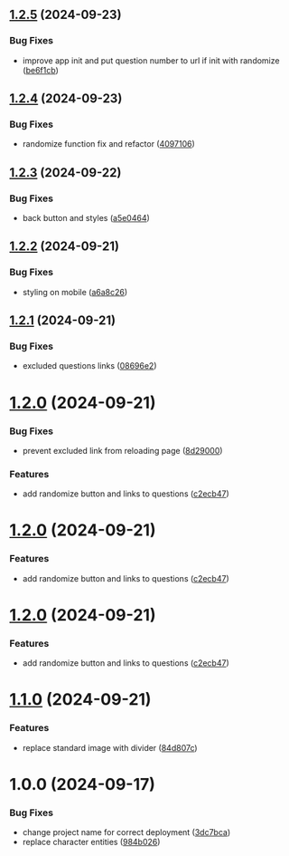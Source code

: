 ## [1.2.5](https://github.com/okplanbo/geo-driving-theory-practice/compare/v1.2.4...v1.2.5) (2024-09-23)

### Bug Fixes

- improve app init and put question number to url if init with randomize ([be6f1cb](https://github.com/okplanbo/geo-driving-theory-practice/commit/be6f1cb27169f862b18db4ef356c3c6b60d34f11))

## [1.2.4](https://github.com/okplanbo/geo-driving-theory-practice/compare/v1.2.3...v1.2.4) (2024-09-23)

### Bug Fixes

- randomize function fix and refactor ([4097106](https://github.com/okplanbo/geo-driving-theory-practice/commit/409710668482ee83741f0682b118b0b648712a7f))

## [1.2.3](https://github.com/okplanbo/geo-driving-theory-practice/compare/v1.2.2...v1.2.3) (2024-09-22)

### Bug Fixes

- back button and styles ([a5e0464](https://github.com/okplanbo/geo-driving-theory-practice/commit/a5e0464a6954274dab110fee01b83f895c2147e1))

## [1.2.2](https://github.com/okplanbo/geo-driving-theory-practice/compare/v1.2.1...v1.2.2) (2024-09-21)

### Bug Fixes

- styling on mobile ([a6a8c26](https://github.com/okplanbo/geo-driving-theory-practice/commit/a6a8c264ed1a5352b9ea912eb65ce11c715238e5))

## [1.2.1](https://github.com/okplanbo/geo-driving-theory-practice/compare/v1.2.0...v1.2.1) (2024-09-21)

### Bug Fixes

- excluded questions links ([08696e2](https://github.com/okplanbo/geo-driving-theory-practice/commit/08696e2f5d6bd77aa49cee7e84f99003b02c2df8))

# [1.2.0](https://github.com/okplanbo/geo-driving-theory-practice/compare/v1.1.0...v1.2.0) (2024-09-21)

### Bug Fixes

- prevent excluded link from reloading page ([8d29000](https://github.com/okplanbo/geo-driving-theory-practice/commit/8d290007dcd1d27cdb24ad4f0a4922c7db29789f))

### Features

- add randomize button and links to questions ([c2ecb47](https://github.com/okplanbo/geo-driving-theory-practice/commit/c2ecb47674c70eda31dcf29ce03807f654508abb))

# [1.2.0](https://github.com/okplanbo/geo-driving-theory-practice/compare/v1.1.0...v1.2.0) (2024-09-21)

### Features

- add randomize button and links to questions ([c2ecb47](https://github.com/okplanbo/geo-driving-theory-practice/commit/c2ecb47674c70eda31dcf29ce03807f654508abb))

# [1.2.0](https://github.com/okplanbo/geo-driving-theory-practice/compare/v1.1.0...v1.2.0) (2024-09-21)

### Features

- add randomize button and links to questions ([c2ecb47](https://github.com/okplanbo/geo-driving-theory-practice/commit/c2ecb47674c70eda31dcf29ce03807f654508abb))

# [1.1.0](https://github.com/okplanbo/geo-driving-theory-practice/compare/v1.0.0...v1.1.0) (2024-09-21)

### Features

- replace standard image with divider ([84d807c](https://github.com/okplanbo/geo-driving-theory-practice/commit/84d807c8da552438c91178f41da83825cefaf305))

# 1.0.0 (2024-09-17)

### Bug Fixes

- change project name for correct deployment ([3dc7bca](https://github.com/okplanbo/geo-driving-theory-practice/commit/3dc7bca4c36618169776cb3de9edbb848ae870e6))
- replace character entities ([984b026](https://github.com/okplanbo/geo-driving-theory-practice/commit/984b026dc5694225b9f2eef52555eea2794fc411))

